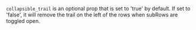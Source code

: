 `collapsible_trail` is an optional prop that is set to 'true' by default. If set to 'false', it will remove the trail on the left of the rows when subRows are toggled open.